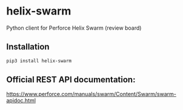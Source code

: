 # helix-swarm

Python client for Perforce Helix Swarm (review board)

## Installation

```sh
pip3 install helix-swarm
```

## Official REST API documentation:

https://www.perforce.com/manuals/swarm/Content/Swarm/swarm-apidoc.html
